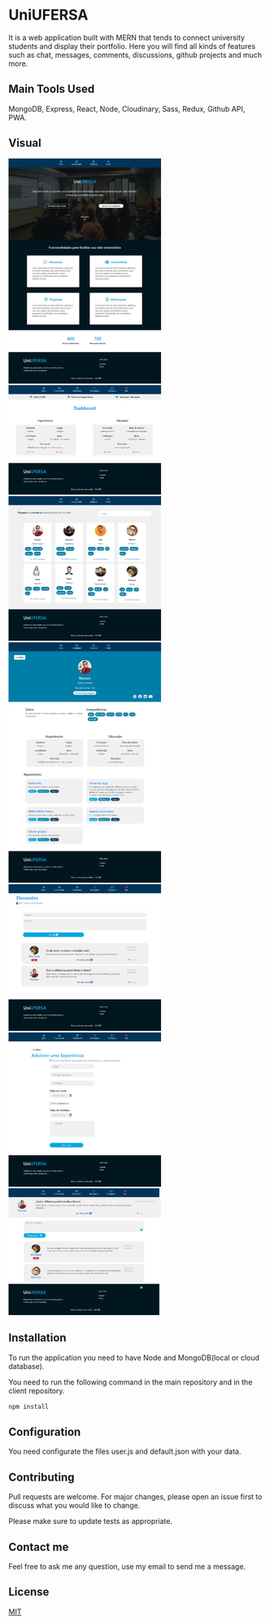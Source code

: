 # UniUFERSA

It is a web application built with MERN that tends to connect university students and display their portfolio. Here you will find all kinds of features such as chat, messages, comments, discussions, github projects and much more.

## Main Tools Used

MongoDB, Express, React, Node, Cloudinary, Sass, Redux, Github API, PWA.

## Visual

<img src="photos-UniUFERSA/homepage.png" width="300" />
<img src="photos-UniUFERSA/Dashboard.png" width="300" />
<img src="photos-UniUFERSA/comunidade.png" width="300" />
<img src="photos-UniUFERSA/Perfil Profile.png" width="300" />
<img src="photos-UniUFERSA/Posts.png" width="300" />
<img src="photos-UniUFERSA/Experience Form.png" width="300" />
<img src="photos-UniUFERSA/Respost-Post.png" width="300" />


## Installation

To run the application you need to have Node and MongoDB(local or cloud database).

You need to run the following command in the main repository and in the client repository.

```bash
npm install
```
## Configuration
You need configurate the files user.js and default.json with your data.

## Contributing
Pull requests are welcome. For major changes, please open an issue first to discuss what you would like to change.


Please make sure to update tests as appropriate.

## Contact me

Feel free to ask me any question, use my email to send me a message.


## License
[MIT](https://choosealicense.com/licenses/mit/)
